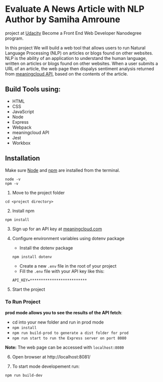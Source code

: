 # Evaluate A News Article with NLP Author by Samiha Amroune

project at [Udacity](https://www.udacity.com/course/front-end-web-developer-nanodegree--nd0011) Become a Front End Web Developer Nanodegree program.

In this project We will build a web tool that allows users to run Natural Language Processing (NLP) on articles or blogs found on other websites. NLP is the ability of an application to understand the human language, written on articles or blogs found on other websites. When a user submits a URL of an article, the web page then dispalys sentiment analysis returned from [meaningcloud API](https://www.meaningcloud.com/products/sentiment-analysis), based on the contents of the article.

## Build Tools using:

* HTML
* CSS
* JavaScript
* Node
* Express
* Webpack
* meaningcloud API
* Jest
* Workbox

## Installation

Make sure [Node](https://nodejs.org/en/download/) and [npm](https://www.npmjs.com/) are installed from the terminal.
```
node -v
npm -v
```

1. Move to the project folder
```
cd <project directory>
```
2. Install npm
```
npm install
```
3. Sign up for an API key at [meaningcloud.com](https://www.meaningcloud.com/developer/create-account)

4. Configure environment variables using dotenv package
	* Install the dotenv package
	```
	npm install dotenv
	```
	* Create a new `.env` file in the root of your project
	* Fill the `.env` file with your API key like this:
	```
	API_KEY=**************************
	```
5. Start the project

### To Run Project

**prod mode allows you to see the results of the API fetch**:
- cd into your new folder and run in prod mode 
- `npm install`
- `npm run build-prod to generate a dist folder for prod`
- `npm run start to run the Express server on port 8080`

**Note:** The web page can be accessed with `localhost:8080`

6. Open browser at http://localhost:8081/

7. To start mode developement run:
```
npm run build-dev
```

